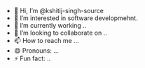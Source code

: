 - 👋 Hi, I’m @kshitij-singh-source
- 👀 I’m interested in  software developmehnt.
- 🌱 I’m currently working ..
- 💞️ I’m looking to collaborate on ..
- 📫 How to reach me ...
- 😄 Pronouns: ...
- ⚡ Fun fact: ..

<!---
kshitij-singh-source/kshitij-singh-source is a ✨ special ✨ repository because its `README.md` (this file) appears on your GitHub profile.
You can click the Preview link to take a look at your changes.
--->

